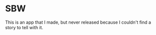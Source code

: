 # SBW

This is an app that I made, but never released because I couldn't find a story to tell with it.
